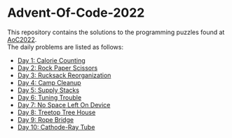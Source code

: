 # Advent-Of-Code-2022
This repository contains the solutions to the programming puzzles found at [AoC2022](https://adventofcode.com/2022).  
The daily problems are listed as follows:
* [Day 1: Calorie Counting](https://adventofcode.com/2022/day/1)
* [Day 2: Rock Paper Scissors](https://adventofcode.com/2022/day/2)
* [Day 3: Rucksack Reorganization](https://adventofcode.com/2022/day/3)
* [Day 4: Camp Cleanup](https://adventofcode.com/2022/day/4)
* [Day 5: Supply Stacks](https://adventofcode.com/2022/day/5)
* [Day 6: Tuning Trouble](https://adventofcode.com/2022/day/6)
* [Day 7: No Space Left On Device](https://adventofcode.com/2022/day/7)
* [Day 8: Treetop Tree House](https://adventofcode.com/2022/day/8)
* [Day 9: Rope Bridge](https://adventofcode.com/2022/day/9)
* [Day 10: Cathode-Ray Tube](https://adventofcode.com/2022/day/10)